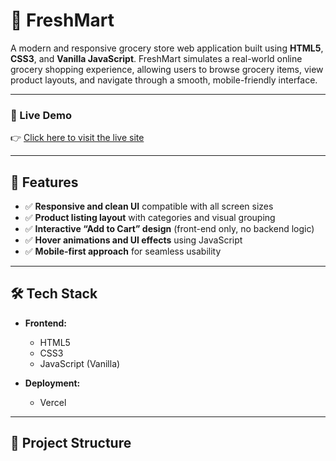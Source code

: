 # 🛒 FreshMart

A modern and responsive grocery store web application built using **HTML5**, **CSS3**, and **Vanilla JavaScript**. FreshMart simulates a real-world online grocery shopping experience, allowing users to browse grocery items, view product layouts, and navigate through a smooth, mobile-friendly interface.

---

### 🔗 Live Demo  
👉 [Click here to visit the live site](https://fresh-mart-p2go67dv9-ritik-rajas-projects.vercel.app/)

---

## 🚀 Features

- ✅ **Responsive and clean UI** compatible with all screen sizes
- ✅ **Product listing layout** with categories and visual grouping
- ✅ **Interactive “Add to Cart” design** (front-end only, no backend logic)
- ✅ **Hover animations and UI effects** using JavaScript
- ✅ **Mobile-first approach** for seamless usability

---

## 🛠️ Tech Stack

- **Frontend:**  
  - HTML5  
  - CSS3  
  - JavaScript (Vanilla)

- **Deployment:**  
  - Vercel

---

## 📁 Project Structure

